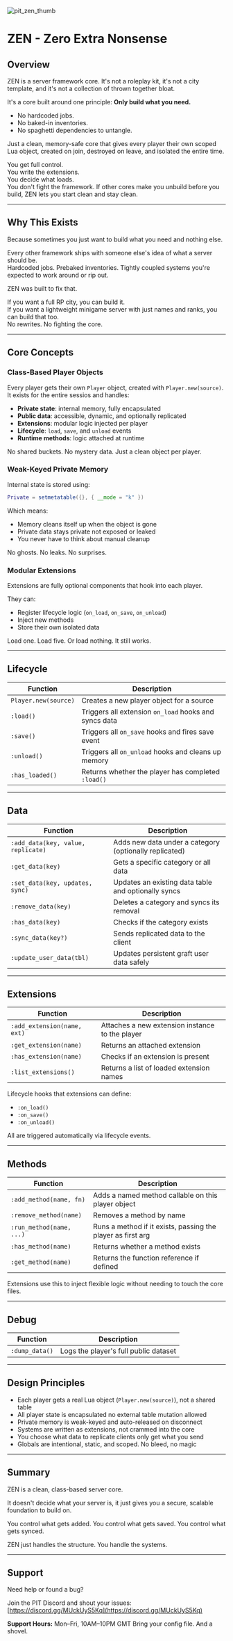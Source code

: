![pit_zen_thumb](https://playingintraffic.site/site/public/assets/images/resource_thumbnails/pit_zen_thumb.jpg)

# ZEN - Zero Extra Nonsense

## Overview

ZEN is a server framework core.
It's not a roleplay kit, it's not a city template, and it's not a collection of thrown together bloat.

It's a core built around one principle: **Only build what you need.**

* No hardcoded jobs.  
* No baked-in inventories.  
* No spaghetti dependencies to untangle.  

Just a clean, memory-safe core that gives every player their own scoped Lua object, created on join, destroyed on leave, and isolated the entire time.

You get full control.  
You write the extensions.  
You decide what loads.  
You don't fight the framework.
If other cores make you unbuild before you build, ZEN lets you start clean and stay clean.

---

## Why This Exists

Because sometimes you just want to build what you need and nothing else.

Every other framework ships with someone else's idea of what a server should be.  
Hardcoded jobs. Prebaked inventories. Tightly coupled systems you're expected to work around or rip out.

ZEN was built to fix that.

If you want a full RP city, you can build it.  
If you want a lightweight minigame server with just names and ranks, you can build that too.  
No rewrites. No fighting the core.

---

## Core Concepts

### Class-Based Player Objects

Every player gets their own `Player` object, created with `Player.new(source)`.  
It exists for the entire sessios and handles:

* **Private state**: internal memory, fully encapsulated  
* **Public data**: accessible, dynamic, and optionally replicated  
* **Extensions**: modular logic injected per player  
* **Lifecycle**: `load`, `save`, and `unload` events  
* **Runtime methods**: logic attached at runtime

No shared buckets. No mystery data. Just a clean object per player.

### Weak-Keyed Private Memory

Internal state is stored using:

```lua
Private = setmetatable({}, { __mode = "k" })
```

Which means:

* Memory cleans itself up when the object is gone
* Private data stays private not exposed or leaked
* You never have to think about manual cleanup

No ghosts. No leaks. No surprises.

### Modular Extensions

Extensions are fully optional components that hook into each player.

They can:

* Register lifecycle logic (`on_load`, `on_save`, `on_unload`)
* Inject new methods
* Store their own isolated data

Load one. Load five. Or load nothing. It still works.

---

## Lifecycle

| Function               | Description                                           |
| -------------------- | ----------------------------------------------------- |
| `Player.new(source)` | Creates a new player object for a source              |
| `:load()`            | Triggers all extension `on_load` hooks and syncs data |
| `:save()`            | Triggers all `on_save` hooks and fires save event     |
| `:unload()`          | Triggers all `on_unload` hooks and cleans up memory   |
| `:has_loaded()`      | Returns whether the player has completed `:load()`    |

---

## Data

| Function                             | Description                                            |
| ---------------------------------- | ------------------------------------------------------ |
| `:add_data(key, value, replicate)` | Adds new data under a category (optionally replicated) |
| `:get_data(key)`                   | Gets a specific category or all data                   |
| `:set_data(key, updates, sync)`    | Updates an existing data table and optionally syncs    |
| `:remove_data(key)`                | Deletes a category and syncs its removal               |
| `:has_data(key)`                   | Checks if the category exists                          |
| `:sync_data(key?)`                 | Sends replicated data to the client                    |
| `:update_user_data(tbl)`           | Updates persistent graft user data safely              |

---

## Extensions

| Function                      | Description                                     |
| --------------------------- | ----------------------------------------------- |
| `:add_extension(name, ext)` | Attaches a new extension instance to the player |
| `:get_extension(name)`      | Returns an attached extension                   |
| `:has_extension(name)`      | Checks if an extension is present               |
| `:list_extensions()`        | Returns a list of loaded extension names        |

Lifecycle hooks that extensions can define:

* `:on_load()`
* `:on_save()`
* `:on_unload()`

All are triggered automatically via lifecycle events.

---

## Methods

| Function                   | Description                                                 |
| ------------------------ | ----------------------------------------------------------- |
| `:add_method(name, fn)`  | Adds a named method callable on this player object          |
| `:remove_method(name)`   | Removes a method by name                                    |
| `:run_method(name, ...)` | Runs a method if it exists, passing the player as first arg |
| `:has_method(name)`      | Returns whether a method exists                             |
| `:get_method(name)`      | Returns the function reference if defined                   |

Extensions use this to inject flexible logic without needing to touch the core files.

---

## Debug

| Function         | Description                           |
| -------------- | ------------------------------------- |
| `:dump_data()` | Logs the player's full public dataset |

---

## Design Principles

* Each player gets a real Lua object (`Player.new(source)`), not a shared table
* All player state is encapsulated no external table mutation allowed
* Private memory is weak-keyed and auto-released on disconnect
* Systems are written as extensions, not crammed into the core
* You choose what data to replicate clients only get what you send
* Globals are intentional, static, and scoped. No bleed, no magic

---

## Summary

ZEN is a clean, class-based server core.

It doesn't decide what your server is, it just gives you a secure, scalable foundation to build on.

You control what gets added.
You control what gets saved.
You control what gets synced.

ZEN just handles the structure.
You handle the systems.

--- 

## Support

Need help or found a bug?

Join the PIT Discord and shout your issues: [https://discord.gg/MUckUyS5Kq](https://discord.gg/MUckUyS5Kq)

**Support Hours:** Mon–Fri, 10AM–10PM GMT
Bring your config file. And a shovel.
